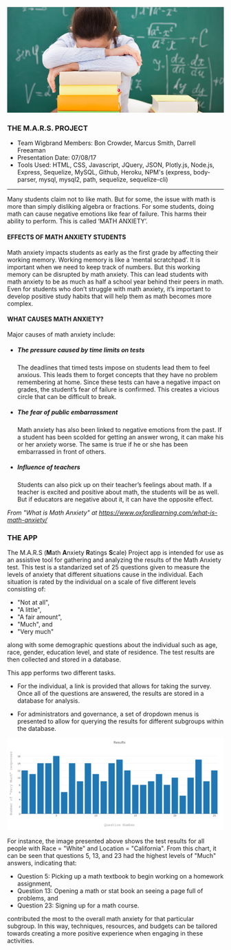 <img src="public/images/readme.jpeg" width="700"/>

### THE M.A.R.S. PROJECT 
- Team Wigbrand Members:  Bon Crowder, Marcus Smith, Darrell Freeaman
- Presentation Date: 07/08/17
- Tools Used:  HTML, CSS, Javascript, JQuery, JSON, Plotly.js, Node.js, Express, Sequelize, MySQL, Github, Heroku,
  NPM's (express, body-parser, mysql, mysql2, path, sequelize, sequelize-cli)
***

Many students claim not to like math. But for some, the issue with math is more than simply disliking algebra or fractions.  For some students, doing math can cause negative emotions like fear of failure. This harms their ability to perform.  This is called ‘MATH ANXIETY’.

#### EFFECTS OF MATH ANXIETY STUDENTS

Math anxiety impacts students as early as the first grade by affecting their working memory. Working memory is like a ‘mental scratchpad’. It is important when we need to keep track of numbers. But this working memory can be disrupted by math anxiety. This can lead students with math anxiety to be as much as half a school year behind their peers in math. Even for students who don’t struggle with math anxiety, it’s important to develop positive study habits that will help them as math becomes more complex.

#### WHAT CAUSES MATH ANXIETY?

Major causes of math anxiety include:

- ##### The pressure caused by time limits on tests

  The deadlines that timed tests impose on students lead them to feel anxious. This leads them to forget concepts that they have no       problem remembering at home. Since these tests can have a negative impact on grades, the student’s fear of failure is confirmed.         This creates a vicious circle that can be difficult to break.

- ##### The fear of public embarrassment

  Math anxiety has also been linked to negative emotions from the past. If a student has been scolded for getting an answer wrong, it     can make his or her anxiety worse. The same is true if he or she has been embarrassed in front of others.

- ##### Influence of teachers

  Students can also pick up on their teacher’s feelings about math. If a teacher is excited and positive about math, the students will     be as well. But if educators are negative about it, it can have the opposite effect.
  
_From "What is Math Anxiety" at https://www.oxfordlearning.com/what-is-math-anxiety/_

### THE APP

The M.A.R.S (**M**ath **A**nxiety **R**atings **S**cale) Project app is intended for use as an assistive tool for gathering and analyzing the results of the Math Anxiety test.  This test is a standarized set of 25 questions given to measure the levels of anxiety that different situations cause in the individual.  Each situation is rated by the individual on a scale of five different levels consisting of:

- "Not at all",
- "A little",
- "A fair amount",
- "Much", and
- "Very much"

along with some demographic questions about the individual such as age, race, gender, education level, and state of residence.  The test results are then collected and stored in a database.

This app performs two different tasks.

- For the individual, a link is provided that allows for taking the survey.  Once all of the questions are answered, the results are stored in a database for analysis.

- For administrators and governance, a set of dropdown menus is presented to allow for querying the results for different subgroups within the database.  

<img src="public/images/chart.png" width="700"/>

For instance, the image presented above shows the test results for all people with Race = "White" and Location = "California".  From this chart, it can be seen that questions 5, 13, and 23 had the highest levels of "Much" answers, indicating that:

- Question 5:  Picking up a math textbook to begin working on a homework assignment, 
- Question 13:  Opening a math or stat book an seeing a page full of problems, and
- Question 23:  Signing up for a math course.

contributed the most to the overall math anxiety for that particular subgroup.  In this way, techniques, resources, and budgets can be tailored towards creating a more positive experience when engaging in these activities.  



